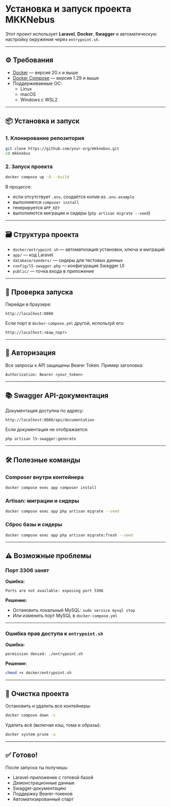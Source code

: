 # Установка и запуск проекта MKKNebus

Этот проект использует **Laravel**, **Docker**, **Swagger** и автоматическую настройку окружения через `entrypoint.sh`.

---

## ⚙️ Требования

- [Docker](https://www.docker.com/) — версия 20.x и выше  
- [Docker Compose](https://docs.docker.com/compose/) — версия 1.29 и выше  
- Поддерживаемые ОС:
  - Linux
  - macOS
  - Windows с WSL2

---

## 📦 Установка и запуск

### 1. Клонирование репозитория

```bash
git clone https://github.com/your-org/mkknebus.git
cd mkknebus
```

### 2. Запуск проекта

```bash
docker compose up -d --build
```

В процессе:

- если отсутствует `.env`, создаётся копия из `.env.example`
- выполняется `composer install`
- генерируется `APP_KEY`
- выполняются миграции и сидеры (`php artisan migrate --seed`)

---

## 🗃 Структура проекта

- `docker/entrypoint.sh` — автоматизация установки, ключа и миграций
- `app/` — код Laravel
- `database/seeders/` — сидеры для тестовых данных
- `config/l5-swagger.php` — конфигурация Swagger UI
- `public/` — точка входа в приложение

---

## 🧪 Проверка запуска

Перейди в браузере:

```
http://localhost:8080
```

Если порт в `docker-compose.yml` другой, используй его:

```
http://localhost:<ваш_порт>
```

---

## 🔐 Авторизация

Все запросы к API защищены Bearer Token. Пример заголовка:

```
Authorization: Bearer <your_token>
```

---

## 📚 Swagger API-документация

Документация доступна по адресу:

```
http://localhost:8080/api/documentation
```

Если документация не отображается:

```bash
php artisan l5-swagger:generate
```

---

## 🛠 Полезные команды

### Composer внутри контейнера

```bash
docker compose exec app composer install
```

### Artisan: миграции и сидеры

```bash
docker compose exec app php artisan migrate --seed
```

### Сброс базы и сидеры

```bash
docker compose exec app php artisan migrate:fresh --seed
```

---

## ⚠️ Возможные проблемы

### Порт 3306 занят

**Ошибка:**

```
Ports are not available: exposing port 3306
```

**Решение:**

- Остановить локальный MySQL: `sudo service mysql stop`
- Или изменить порт MySQL в `docker-compose.yml`

---

### Ошибка прав доступа к `entrypoint.sh`

**Ошибка:**

```
permission denied: ./entrypoint.sh
```

**Решение:**

```bash
chmod +x docker/entrypoint.sh
```

---

## 🧹 Очистка проекта

Остановить и удалить все контейнеры:

```bash
docker compose down -v
```

Удалить всё (включая кэш, тома и образы):

```bash
docker system prune -a
```

---

## ✅ Готово!

После запуска ты получишь:

- Laravel-приложение с готовой базой
- Демонстрационные данные
- Swagger-документацию
- Поддержку Bearer-токенов
- Автоматизированный старт
